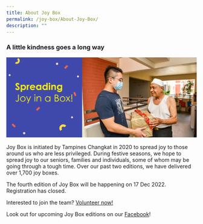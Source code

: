 ```yaml
---
title: About Joy Box
permalink: /joy-box/About-Joy-Box/
description: ""
---
```

### A little kindness goes a long way

![](/images/Joy%20Box/Joy%20Box%20Banner1.png)

Joy Box is initiated by Tampines Changkat in 2020 to spread joy to those around us who are less privileged. During festive seasons, we hope to spread joy to our seniors, families and individuals, some of whom may be going through a tough time. Over our past two editions, we have delivered over 1,700 joy boxes.

The fourth edition of Joy Box will be happening on 17 Dec 2022. Registration has closed.

Interested to join the team? [Volunteer now!](https://form.gov.sg/63e61a35b1cf750011109bd7)

Look out for upcoming Joy Box editions on our [Facebook](https://www.facebook.com/tampines.changkat)!